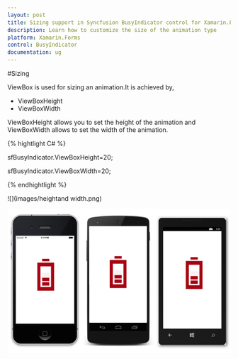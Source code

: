 ```yaml
---
layout: post
title: Sizing support in Syncfusion BusyIndicator control for Xamarin.Forms
description: Learn how to customize the size of the animation type
platform: Xamarin.Forms
control: BusyIndicator
documentation: ug
---
```

#Sizing

ViewBox is used for sizing an animation.It is achieved by,

* ViewBoxHeight
* ViewBoxWidth

ViewBoxHeight allows you to set the height of the animation and ViewBoxWidth allows to set the width of the animation.

{% hightlight C# %}

sfBusyIndicator.ViewBoxHeight=20;

sfBusyIndicator.ViewBoxWidth=20;

{% endhightlight %}

![](images/heightand width.png)  

![](images/Busyindicator.png)

